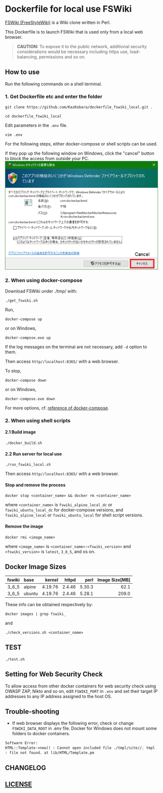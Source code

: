 # Dockerfile for local use FSWiki

[FSWiki (FreeStyleWiki)](https://fswiki.osdn.jp/cgi-bin/wiki.cgi) is a Wiki clone written in Perl.

This Dockerfile is to launch FSWiki that is used only from a local web browser.

> **CAUTION:**
To expose it to the public network, additional security considerations
would be necessary including https use, load-balancing, permissions
and so on.

## How to use

Run the following commands on a shell terminal.

### 1. Get Dockerfile etc and enter the folder

~~~shell
git clone https://github.com/KazKobara/dockerfile_fswiki_local.git .
~~~

~~~shell
cd dockerfile_fswiki_local
~~~

Edit parameters in the `.env` file.

~~~shell
vim .env
~~~

For the following steps, either docker-compose or shell scripts can be used.

If they pop up the following window on Windows, click the "cancel" button to block the access from outside your PC.
![cancel](./data/warning.png)

### 2. When using docker-compose

Download FSWiki under ./tmp/ with:

~~~shell
./get_fswiki.sh
~~~

Run,

~~~shell
docker-compose up
~~~

or on Windows,

~~~shell
docker-compose.exe up
~~~

If the log messages on the terminal are not necessary, add `-d` option to them.

Then access `http//localhost:8365/` with a web browser.

To stop,

~~~shell
docker-compose down
~~~

or on Windows,

~~~shell
docker-compose.exe down
~~~

For more options, cf. [reference of docker-compose](https://docs.docker.com/compose/reference/down/).

### 2. When using shell scripts

#### 2.1 Build image

~~~shell
./docker_build.sh
~~~

#### 2.2 Run server for local use

~~~shell
./run_fswiki_local.sh
~~~

Then access `http//localhost:8365/` with a web browser.

#### Stop and remove the process

~~~shell
docker stop <container_name> && docker rm <container_name>
~~~

where `<container_name>` is `fswiki_alpine_local_dc` or   `fswiki_ubuntu_local_dc` for docker-compose versions, and `fswiki_alpine_local` or   `fswiki_ubuntu_local` for shell script versions.

#### Remove the image

~~~shell
docker rmi <image_name>
~~~

where `<image_name>` is `<container_name>:<fswiki_version>` and `<fswiki_version>` is `latest`, `3_8_5`, and os on.

## Docker Image Sizes

|fswiki|base|kernel|httpd|perl|Image Size[MB]|
| ---: | :--- | ---: | ---: | ---: | ---: |
|3_6_5|alpine|4.19.76|2.4.46|5.30.3|62.1|
|3_6_5|ubuntu|4.19.76|2.4.46|5.28.1|209.0|

These info can be obtained respectively by:

~~~shell
docker images | grep fswiki_
~~~

and

~~~shell
./check_versions.sh <container_name>
~~~

## TEST

~~~shell
./test.sh
~~~

## Setting for Web Security Check

To allow access from other docker containers for web security check using OWASP ZAP, Nikto and so on, edit `FSWIKI_PORT` in `.env` and set their target IP addresses to any IP address assigned to the host OS.

## Trouble-shooting

- If web browser displays the following error, check or change `FSWIKI_DATA_ROOT` in .env file. Docker for Windows does not mount some folders to docker containers.

~~~text
Software Error:
HTML::Template->new() : Cannot open included file ./tmpl/site//. tmpl : file not found. at lib/HTML/Template.pm
~~~

## CHANGELOG

## [LICENSE](./LICENSE)
